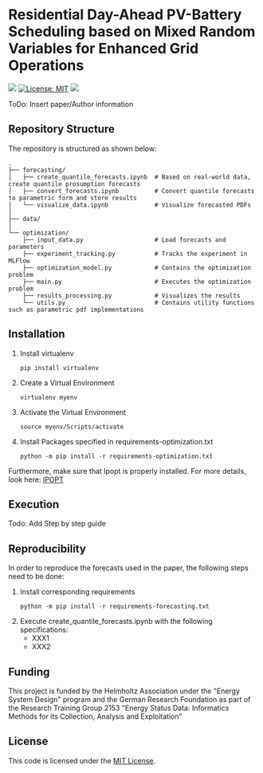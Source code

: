 # Residential Day-Ahead PV-Battery Scheduling based on Mixed Random Variables for Enhanced Grid Operations

[![](https://img.shields.io/badge/Python-3.12+-blue.svg)](https://www.python.org/downloads/)
[![License: MIT](https://img.shields.io/badge/License-MIT-yellow.svg)](https://opensource.org/licenses/MIT)
[![](https://img.shields.io/badge/Contact-janik.pinter%40kit.edu-orange?label=Contact)](janik.pinter@kit.edu)

ToDo: Insert paper/Author information

## Repository Structure
The repository is structured as shown below:
```
.
├── forecasting/ 
│   ├── create_quantile_forecasts.ipynb  # Based on real-world data, create quantile prosumption forecasts
│   ├── convert_forecasts.ipynb          # Convert quantile forecasts to parametric form and store results
│   └── visualize_data.ipynb             # Visualize forecasted PDFs
│
├── data/
│
└── optimization/ 
    ├── input_data.py                    # Load forecasts and parameters
    ├── experiment_tracking.py           # Tracks the experiment in MLFlow
    ├── optimization_model.py            # Contains the optimization problem
    ├── main.py                          # Executes the optimization problem
    ├── results_processing.py            # Visualizes the results
    └── utils.py                         # Contains utility functions such as parametric pdf implementations

```

## Installation
1. Install virtualenv
   ```
   pip install virtualenv
   ```
2. Create a Virtual Environment
   ```
   virtualenv myenv
   ```
3. Activate the Virtual Environment
   ```
   source myenv/Scripts/activate
   ```
4. Install Packages specified in requirements-optimization.txt
   ```
   python -m pip install -r requirements-optimization.txt
   ```
Furthermore, make sure that Ipopt is properly installed. For more details, look here:
[IPOPT](https://github.com/coin-or/Ipoptr)

## Execution
Todo: Add Step by step guide

## Reproducibility
In order to reproduce the forecasts used in the paper, the following steps need to be done:
1. Install corresponding requirements
   ```
   python -m pip install -r requirements-forecasting.txt
   ```
2. Execute create_quantile_forecasts.ipynb with the following specifications:
    - XXX1
    - XXX2


## Funding
This project is funded by the Helmholtz Association under the "Energy System Design" program and the German Research Foundation as part of the Research Training Group 2153 "Energy Status Data: Informatics Methods for its Collection, Analysis and Exploitation"

## License
This code is licensed under the [MIT License](LICENSE).

